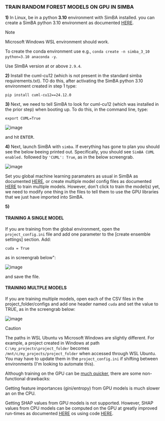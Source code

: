 


### TRAIN RANDOM FOREST MODELS ON GPU IN SIMBA


**1)** In Linux, be in a python **3.10** environment with SimBA installed. you can create a SimBA python 3.10 environment as documented [HERE](https://github.com/sgoldenlab/simba/blob/master/docs/installation_new.md).

>[!NOTE]  
> Microsoft Windows WSL environment should work.
>
> To create the conda environment use e.g., `conda create -n simba_3_10 python=3.10 anaconda -y`.
>
> Use SImBA version at or above ``2.9.4``.

**2)** Install the cuml-cu12 (which is not present in the standard simba requirements.txt). TO do this, after activating the SimBA python 3.10 environment created in step 1 type:

```
pip install cuml-cu12==24.12.0
```

**3)** Next, we need to tell SimBA to look for cuml-cu12 (which was installed in the prior step) when booting up. To do this, in the command line, type:

```
export CUML=True
```
![image](https://github.com/user-attachments/assets/c6380386-6c45-480e-9c8e-ef11f6b1297b)

and hit <kbd>ENTER</kbd>.

**4)** Next, launch SimBA with `simba`. If everything has gone to plan you should see the below beeing printed out. Specifically, you should see ``SimBA CUML enabled.`` followed by ``'CUML': True``, as in the below screengrab. 

![image](https://github.com/user-attachments/assets/66d13d3d-b02a-4f3b-adfd-4016747cbf5e)

Set you global machine learning paramaters as usual in SimBA as documented [HERE](https://github.com/sgoldenlab/simba/blob/master/docs/tutorial.md#train-single-model), or create multiple model config files as documented [HERE](https://github.com/sgoldenlab/simba/blob/master/docs/tutorial.md#to-train-multiple-models) to train multiple models. However, don't click to train the model(s) yet, we need to modify one thing in the files to tell them to use the GPU libraries that we just have imported into SimBA.  

**5)**

#### TRAINING A SINGLE MODEL
If you are training from the global environment, open the `project_config.ini` file and add one parameter to the [create ensemble settings] section. Add:

  ``cuda = True``

  as in screengrab below":

  ![image](https://github.com/user-attachments/assets/7c2e7e8d-9056-4ec4-bd55-fdb31328c3e3)

and save the file. 


#### TRAINING MULTPLE MODELS
If you are training multiple models, open each of the CSV files in the project_folder/configs and add one header named ``cuda`` and set the value to TRUE, as in the screengrab below:

![image](https://github.com/user-attachments/assets/d2302531-876c-44e6-8e17-d1919e75d74d)

> [!CAUTION]
> The paths in WSL Ubuntu vs Microsoft Windows are slightly different. For example, a project created in Windows at path ``C:\my_projects\project_folder`` becomes  ``/mnt/c/my_projects/project_folder`` when accessed through WSL Ubuntu. You may have to update them in the `project_config.ini` if shifting between environments (I'm looking to automate this).
>
> Although training on the GPU can be [much quicker](https://developer.nvidia.com/blog/accelerating-random-forests-up-to-45x-using-cuml/), there are some non-functional drawbacks:
>
> Getting feature importances (gini/entropy) from GPU models is much slower an on the CPU.
>
> Getting SHAP values from GPU models is not supported. However, SHAP values from CPU models can be computed on the GPU at greatly improved run-times as documented [HERE](https://simba-uw-tf-dev.readthedocs.io/en/latest/nb/shap_log_3.html) os using code [HERE](https://github.com/sgoldenlab/simba/blob/master/simba/data_processors/cuda/create_shap_log.py).




